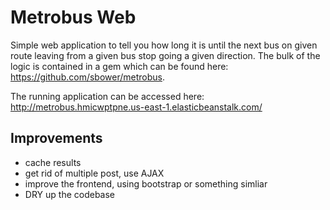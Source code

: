 # Metrobus Web

Simple web application to tell you how long it is until
the next bus on given route leaving from a given bus stop
going a given direction.  The bulk of the logic is contained in a gem which
can be found here: https://github.com/sbower/metrobus.

The running application can be accessed here: http://metrobus.hmicwptpne.us-east-1.elasticbeanstalk.com/

## Improvements

* cache results
* get rid of multiple post, use AJAX
* improve the frontend, using bootstrap or something simliar
* DRY up the codebase
